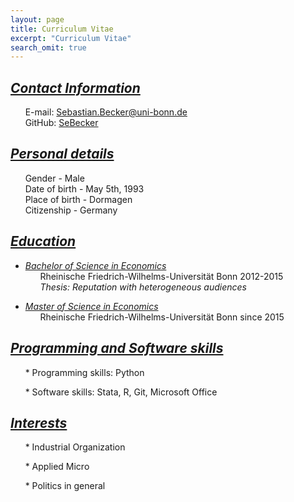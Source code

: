 ```yaml
---
layout: page
title: Curriculum Vitae
excerpt: "Curriculum Vitae"
search_omit: true
---
```



## <u><i>Contact Information</i></u>

&nbsp;&nbsp;&nbsp;&nbsp;&nbsp;&nbsp;E-mail: Sebastian.Becker@uni-bonn.de<br>
&nbsp;&nbsp;&nbsp;&nbsp;&nbsp;&nbsp;GitHub: [SeBecker](https://github.com/SeBecker/)

## <u><i>Personal details</i></u>

&nbsp;&nbsp;&nbsp;&nbsp;&nbsp;&nbsp;Gender         - Male<br> 
&nbsp;&nbsp;&nbsp;&nbsp;&nbsp;&nbsp;Date of birth  - May 5th, 1993<br> 
&nbsp;&nbsp;&nbsp;&nbsp;&nbsp;&nbsp;Place of birth - Dormagen <br>
&nbsp;&nbsp;&nbsp;&nbsp;&nbsp;&nbsp;Citizenship    - Germany

## <u><i>Education</i></u>

+ <u><i>Bachelor of Science in Economics</i></u><br> 
&nbsp;&nbsp;&nbsp;&nbsp;&nbsp;&nbsp;Rheinische Friedrich-Wilhelms-Universität Bonn 2012-2015<br>
&nbsp;&nbsp;&nbsp;&nbsp;&nbsp;&nbsp;*Thesis: Reputation with heterogeneous audiences*

+ <u><i>Master of Science in Economics</i></u> <br>
&nbsp;&nbsp;&nbsp;&nbsp;&nbsp;&nbsp;Rheinische Friedrich-Wilhelms-Universität Bonn since 2015


## <u><i>Programming and Software skills</i></u>

&nbsp;&nbsp;&nbsp;&nbsp;&nbsp;&nbsp;* Programming skills: Python

&nbsp;&nbsp;&nbsp;&nbsp;&nbsp;&nbsp;* Software skills: Stata, R, Git, Microsoft Office

## <u><i>Interests</i></u>


&nbsp;&nbsp;&nbsp;&nbsp;&nbsp;&nbsp;* Industrial Organization

&nbsp;&nbsp;&nbsp;&nbsp;&nbsp;&nbsp;* Applied Micro

&nbsp;&nbsp;&nbsp;&nbsp;&nbsp;&nbsp;* Politics in general
